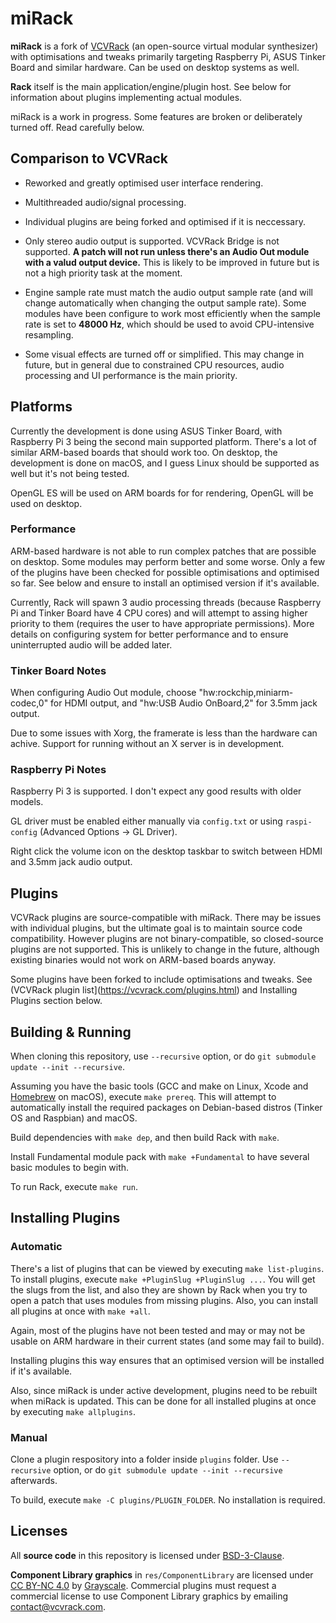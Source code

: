 # miRack

**miRack** is a fork of [VCVRack](http://github.com/VCVRack/Rack) (an open-source virtual modular synthesizer) with optimisations and tweaks primarily targeting Raspberry Pi, ASUS Tinker Board and similar hardware. Can be used on desktop systems as well.

**Rack** itself is the main application/engine/plugin host. See below for information about plugins implementing actual modules.

miRack is a work in progress. Some features are broken or deliberately turned off. Read carefully below.

## Comparison to VCVRack

* Reworked and greatly optimised user interface rendering.

* Multithreaded audio/signal processing.

* Individual plugins are being forked and optimised if it is neccessary.

* Only stereo audio output is supported. VCVRack Bridge is not supported. **A patch will not run unless there's an Audio Out module with a valud output device.** This is likely to be improved in future but is not a high priority task at the moment.

* Engine sample rate must match the audio output sample rate (and will change automatically when changing the output sample rate). Some modules have been configure to work most efficiently when the sample rate is set to **48000 Hz**, which should be used to avoid CPU-intensive resampling.

* Some visual effects are turned off or simplified. This may change in future, but in general due to constrained CPU resources, audio processing and UI performance is the main priority.

## Platforms

Currently the development is done using ASUS Tinker Board, with Raspberry Pi 3 being the second main supported platform. There's a lot of similar ARM-based boards that should work too. On desktop, the development is done on macOS, and I guess Linux should be supported as well but it's not being tested.

OpenGL ES will be used on ARM boards for for rendering, OpenGL will be used on desktop.

### Performance

ARM-based hardware is not able to run complex patches that are possible on desktop. Some modules may perform better and some worse. Only a few of the plugins have been checked for possible optimisations and optimised so far. See below and ensure to install an optimised version if it's available.

Currently, Rack will spawn 3 audio processing threads (because Raspberry Pi and Tinker Board have 4 CPU cores) and will attempt to assing higher priority to them (requires the user to have appropriate permissions). More details on configuring system for better performance and to ensure uninterrupted audio will be added later.

### Tinker Board Notes

When configuring Audio Out module, choose "hw:rockchip,miniarm-codec,0" for HDMI output, and "hw:USB Audio OnBoard,2" for 3.5mm jack output.

Due to some issues with Xorg, the framerate is less than the hardware can achive. Support for running without an X server is in development.

### Raspberry Pi Notes

Raspberry Pi 3 is supported. I don't expect any good results with older models.

GL driver must be enabled either manually via `config.txt` or using `raspi-config` (Advanced Options -> GL Driver).

Right click the volume icon on the desktop taskbar to switch between HDMI and 3.5mm jack audio output.

## Plugins

VCVRack plugins are source-compatible with miRack. There may be issues with individual plugins, but the ultimate goal is to maintain source code compatibility. However plugins are not binary-compatible, so closed-source plugins are not supported. This is unlikely to change in the future, although existing binaries would not work on ARM-based boards anyway.

Some plugins have been forked to include optimisations and tweaks. See (VCVRack plugin list](https://vcvrack.com/plugins.html) and Installing Plugins section below.

## Building & Running

When cloning this repository, use `--recursive` option, or do `git submodule update --init --recursive`.

Assuming you have the basic tools (GCC and make on Linux, Xcode and [Homebrew](http://brew.sh) on macOS), execute `make prereq`. This will attempt to automatically install the required packages on Debian-based distros (Tinker OS and Raspbian) and macOS.

Build dependencies with `make dep`, and then build Rack with `make`.

Install Fundamental module pack with `make +Fundamental` to have several basic modules to begin with.

To run Rack, execute `make run`.

## Installing Plugins

### Automatic

There's a list of plugins that can be viewed by executing `make list-plugins`. To install plugins, execute `make +PluginSlug +PluginSlug ...`. You will get the slugs from the list, and also they are shown by Rack when you try to open a patch that uses modules from missing plugins. Also, you can install all plugins at once with `make +all`.

Again, most of the plugins have not been tested and may or may not be usable on ARM hardware in their current states (and some may fail to build).

Installing plugins this way ensures that an optimised version will be installed if it's available.

Also, since miRack is under active development, plugins need to be rebuilt when miRack is updated. This can be done for all installed plugins at once by executing `make allplugins`.

### Manual

Clone a plugin respository into a folder inside `plugins` folder. Use `--recursive` option, or do `git submodule update --init --recursive` afterwards.

To build, execute `make -C plugins/PLUGIN_FOLDER`. No installation is required.

## Licenses

All **source code** in this repository is licensed under [BSD-3-Clause](LICENSE.txt).

**Component Library graphics** in `res/ComponentLibrary` are licensed under [CC BY-NC 4.0](https://creativecommons.org/licenses/by-nc/4.0/) by [Grayscale](http://grayscale.info/). Commercial plugins must request a commercial license to use Component Library graphics by emailing contact@vcvrack.com.
